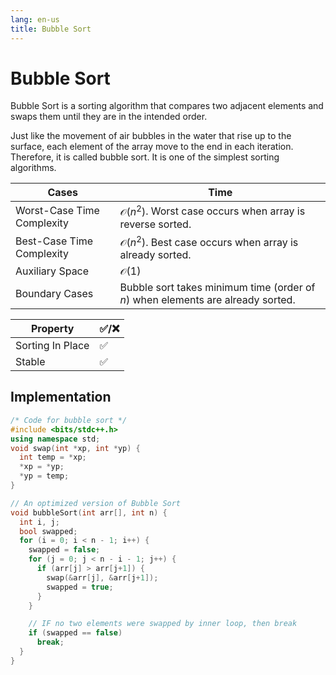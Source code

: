 ```yaml
---
lang: en-us
title: Bubble Sort
---
```


# Bubble Sort

Bubble Sort is a sorting algorithm that compares two adjacent elements and swaps them until they are in the intended order.

Just like the movement of air bubbles in the water that rise up to the surface, each element of the array move to the end in each iteration.
Therefore, it is called bubble sort.
It is one of the simplest sorting algorithms.

| Cases                      | Time                                                                            |
| -------------------------- | ------------------------------------------------------------------------------- |
| Worst-Case Time Complexity | $\mathcal{O}(n^2)$. Worst case occurs when array is reverse sorted.             |
| Best-Case Time Complexity  | $\mathcal{O}(n^2)$. Best case occurs when array is already sorted.              |
| Auxiliary Space            | $\mathcal{O}(1)$                                                                |
| Boundary Cases             | Bubble sort takes minimum time (order of $n$) when elements are already sorted. |

| Property         | :white_check_mark:/:x: |
| ---------------- | ---------------------- |
| Sorting In Place | :white_check_mark:     |
| Stable           | :white_check_mark:     |

## Implementation

```cpp
/* Code for bubble sort */
#include <bits/stdc++.h>
using namespace std;
void swap(int *xp, int *yp) {
  int temp = *xp;
  *xp = *yp;
  *yp = temp;
}

// An optimized version of Bubble Sort
void bubbleSort(int arr[], int n) {
  int i, j;
  bool swapped;
  for (i = 0; i < n - 1; i++) {
    swapped = false;
    for (j = 0; j < n - i - 1; j++) {
      if (arr[j] > arr[j+1]) {
        swap(&arr[j], &arr[j+1]);
        swapped = true;
      }
    }

    // IF no two elements were swapped by inner loop, then break
    if (swapped == false)
      break;
  }
}
```
